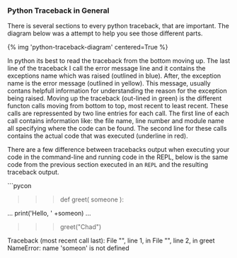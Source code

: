 ### Python Traceback in General

There is several sections to every python traceback, that are important. The diagram below was a attempt to help you see those different parts.

{% img 'python-traceback-diagram' centered=True %}

In python its best to read the traceback from the bottom moving up. The last line of the traceback I call the error message line and it contains the exceptions name which was raised (outlined in blue). After, the exception name is the error message (outlined in yellow). This message, usually contans helpfull information for understanding the reason for the exception being raised. Moving up the traceback (out-lined in green) is the different functon calls moving from bottom to top, most recent to least recent. These calls are repressented by two line entries for each call. The first line of each call contains information like: the file name, line number and module name all specifying where the code can be found. The second line for these calls contains the actual code that was executed (underline in red).

There are a few difference between tracebacks output when executing your code in the command-line and running code in the REPL, below is the same code from the previous section executed in an `REPL` and the resulting traceback output.

\```pycon
>>> def greet( someone ):
>>>
...   print('Hello, ' +someon)
... 
>>> greet("Chad")

Traceback (most recent call last):
  File "", line 1, in 
  File "", line 2, in greet
NameError: name 'someon' is not defined
```
